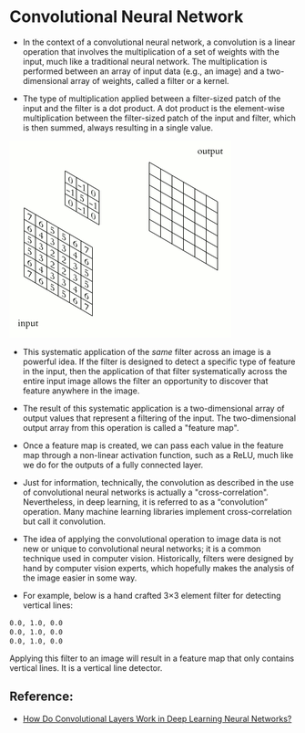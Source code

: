 # Convolutional Neural Network

* In the context of a convolutional neural network, a convolution is a linear operation that involves the multiplication of a set of weights with the input, much like a traditional neural network. The multiplication is performed between an array of input data (e.g., an image) and a two-dimensional array of weights, called a filter or a kernel.

* The type of multiplication applied between a filter-sized patch of the input and the filter is a dot product. A dot product is the element-wise multiplication between the filter-sized patch of the input and filter, which is then summed, always resulting in a single value.

![2D Convolution Animation](./assets/2d-conv-animation.gif)

* This systematic application of the *same* filter across an image is a powerful idea. If the filter is designed to detect a specific type of feature in the input, then the application of that filter systematically across the entire input image allows the filter an opportunity to discover that feature anywhere in the image.

* The result of this systematic application is a two-dimensional array of output values that represent a filtering of the input. The two-dimensional output array from this operation is called a "feature map".

* Once a feature map is created, we can pass each value in the feature map through a non-linear activation function, such as a ReLU, much like we do for the outputs of a fully connected layer.

* Just for information, technically, the convolution as described in the use of convolutional neural networks is actually a "cross-correlation". Nevertheless, in deep learning, it is referred to as a “convolution” operation. Many machine learning libraries implement cross-correlation but call it convolution.

* The idea of applying the convolutional operation to image data is not new or unique to convolutional neural networks; it is a common technique used in computer vision. Historically, filters were designed by hand by computer vision experts, which hopefully makes the analysis of the image easier in some way.

* For example, below is a hand crafted 3×3 element filter for detecting vertical lines:
```
0.0, 1.0, 0.0
0.0, 1.0, 0.0
0.0, 1.0, 0.0
```
Applying this filter to an image will result in a feature map that only contains vertical lines. It is a vertical line detector.

## Reference:
* [How Do Convolutional Layers Work in Deep Learning Neural Networks?](https://machinelearningmastery.com/convolutional-layers-for-deep-learning-neural-networks/)